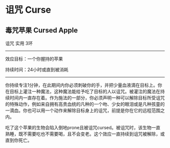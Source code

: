 # 诅咒 Curse

## 毒咒苹果 Cursed Apple

诅咒 实用 3环

------------------------------------------------------------------------

效应目标：一个你握持的苹果

持续时间：24小时或直到被消耗

------------------------------------------------------------------------

你持续专注1分钟，在此期间内你必须刺破你的手，并把少量血液滴在目标上。你在目标上灌注一种魔法，这种魔法能给予吃了目标的人以诅咒。被灌注的魔法在持续时间内一直存在着。作为施法的一部分，你必须声明一种可以解除目标所受诅咒的特殊动作，例如来自拥有高贵血统的凡种的一个吻、少女的眼泪或是凡种孩童的一滴血。你也可以用一个动作来解除目标身上的诅咒，前提是你在它的远程范围之内。

吃了这个苹果的生物会陷入倒地prone且被诅咒cursed。被诅咒时，该生物一直熟睡，既不需要吃也不需要喝，且不会变老。这个效应一直持续到诅咒被解除，或直到你死亡。

